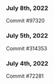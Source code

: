 ### July 8th, 2022

Commit #97320

### July 5th, 2022

Commit #314353


### July 4th, 2022

Commit #72281
